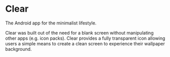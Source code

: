 # Clear
The Android app for the minimalist lifestyle.

Clear was built out of the need for a blank screen without manipulating other apps (e.g. icon packs). Clear provides a fully transparent icon allowing users a simple means to create a clean screen to experience their wallpaper background.
